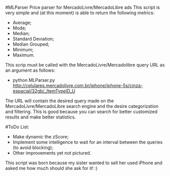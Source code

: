 #MLParser
Price parser for MercadoLivre/MercadoLibre ads
This script is very simple and (at this moment) is able to return the following metrics:
- Average;
- Mode;
- Median;
- Standard Deviation;
- Median Grouped;
- Minimum;
- Maximum.

This scrip must be called with the MercadoLivre/Mercadolibre query URL as an argument as follows:
- python MLParser.py http://celulares.mercadolivre.com.br/iphone/iphone-5s/cinza-espacial/32gb/_ItemTypeID_U

The URL will contain the desired query made on the MercadoLivre/MercadoLibre search engine and the desire categorization and filtering. This is good because you can search for better customized results and make better statistics.

#ToDo List:
- Make dynamic the zScore;
- Implement some intelligence to wait for an interval between the queries (to avoid blocking);
- Other improvements yet not pictured.


This script was born because my sister wanted to sell her used iPhone and asked me how much should she ask for it! :)
